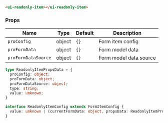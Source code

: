 ```html
<ui-readonly-item></ui-readonly-item>
```

### Props

| Name                | Type   | Default | Description            |
| ------------------- | ------ | ------- | ---------------------- |
| `proConfig`         | object | `{}`    | Form item config       |
| `proFormData`       | object | `{}`    | Form model data        |
| `proFormDataSource` | object | `{}`    | Form model data source |

```ts
type ReadonlyItemPropsData = {
  proConfig: object;
  proFormData: object;
  proFormDataSource: object;
  type: string;
  value: unknown;
}

interface ReadonlyItemConfig extends FormItemConfig {
  value: unknown | (currentFormData: object, propsData: ReadonlyItemPropsData) => any;
}
```
